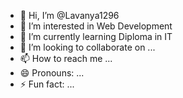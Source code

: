 - 👋 Hi, I’m @Lavanya1296
- 👀 I’m interested in Web Development
- 🌱 I’m currently learning Diploma in IT
- 💞️ I’m looking to collaborate on ...
- 📫 How to reach me ...
- 😄 Pronouns: ...
- ⚡ Fun fact: ...

<!---
Lavanya1296/Lavanya1296 is a ✨ special ✨ repository because its `README.md` (this file) appears on your GitHub profile.
You can click the Preview link to take a look at your changes.
--->
